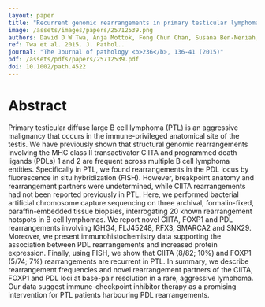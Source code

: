 ```yaml
---
layout: paper
title: "Recurrent genomic rearrangements in primary testicular lymphoma."
image: /assets/images/papers/25712539.png
authors: David D W Twa, Anja Mottok, Fong Chun Chan, Susana Ben-Neriah, Bruce W Woolcock, King L Tan, Andrew J Mungall, Helen McDonald, Yongjun Zhao, Raymond S Lim, Brad H Nelson, Katy Milne, Sohrab P Shah, Ryan D Morin, Marco A Marra, David W Scott, Randy D Gascoyne, Christian Steidl
ref: Twa et al. 2015. J. Pathol..
journal: "The Journal of pathology <b>236</b>, 136-41 (2015)"
pdf: /assets/pdfs/papers/25712539.pdf
doi: 10.1002/path.4522
---
```


# Abstract

Primary testicular diffuse large B cell lymphoma (PTL) is an aggressive malignancy that occurs in the immune-privileged anatomical site of the testis. We have previously shown that structural genomic rearrangements involving the MHC class II transactivator CIITA and programmed death ligands (PDLs) 1 and 2 are frequent across multiple B cell lymphoma entities. Specifically in PTL, we found rearrangements in the PDL locus by fluorescence in situ hybridization (FISH). However, breakpoint anatomy and rearrangement partners were undetermined, while CIITA rearrangements had not been reported previously in PTL. Here, we performed bacterial artificial chromosome capture sequencing on three archival, formalin-fixed, paraffin-embedded tissue biopsies, interrogating 20 known rearrangement hotspots in B cell lymphomas. We report novel CIITA, FOXP1 and PDL rearrangements involving IGHG4, FLJ45248, RFX3, SMARCA2 and SNX29. Moreover, we present immunohistochemistry data supporting the association between PDL rearrangements and increased protein expression. Finally, using FISH, we show that CIITA (8/82; 10%) and FOXP1 (5/74; 7%) rearrangements are recurrent in PTL. In summary, we describe rearrangement frequencies and novel rearrangement partners of the CIITA, FOXP1 and PDL loci at base-pair resolution in a rare, aggressive lymphoma. Our data suggest immune-checkpoint inhibitor therapy as a promising intervention for PTL patients harbouring PDL rearrangements.

